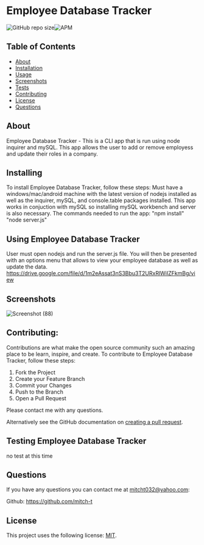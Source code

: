 # Employee Database Tracker

<!--- These are examples. See https://shields.io for others or to customize this set of shields. You might want to include dependencies, project status and licence info here --->
![GitHub repo size](https://img.shields.io/github/repo-size/mitch-t/EmpManagement)![APM](https://img.shields.io/apm/l/test?style=for-the-badge)

<!-- TABLE OF CONTENTS -->
## Table of Contents

* [About](#about)
* [Installation](#installation)
* [Usage](#usage)
* [Screenshots](#screenshots)
* [Tests](#tests)
* [Contributing](#contributing)
* [License](#license)
* [Questions](#questions) 

## About 
Employee Database Tracker - This is a CLI app that is run using node inquirer and mySQL. This app allows the user to add or remove employess and update their roles in a company.

## Installing 
To install Employee Database Tracker, follow these steps:  Must have a windows/mac/android machine with the latest version of nodejs installed as well as the inquirer, mySQL, and console.table packages installed. This app works in conjuction with mySQL so installing mySQL workbench and server is also necessary. The commands needed to run the app: "npm install" "node server.js"

## Using Employee Database Tracker
User must open nodejs and run the server.js file. You will then be presented with an options menu that allows to view your employee database as well as update the data.
https://drive.google.com/file/d/1m2eAssat3nS3Bbu3T2URxRlWiIZFkmBg/view

## Screenshots
![Screenshot (88)](https://user-images.githubusercontent.com/66184450/97796328-dde5c280-1bcd-11eb-9629-5799f7d8ed38.png)

## Contributing:

Contributions are what make the open source community such an amazing place to be learn, inspire, and create. 
To contribute to Employee Database Tracker, follow these steps:
1. Fork the Project
2. Create your Feature Branch 
3. Commit your Changes 
4. Push to the Branch 
5. Open a Pull Request

Please contact me with any questions.

Alternatively see the GitHub documentation on [creating a pull request](https://help.github.com/en/github/collaborating-with-issues-and-pull-requests/creating-a-pull-request).


## Testing Employee Database Tracker
no test at this time

## Questions
If you have any questions you can contact me at mitcht032@yahoo.com:

Github: https://github.com/mitch-t

## License
<!--- If you're not sure which open license to use see https://choosealicense.com/--->

This project uses the following license: [MIT](<link>).
